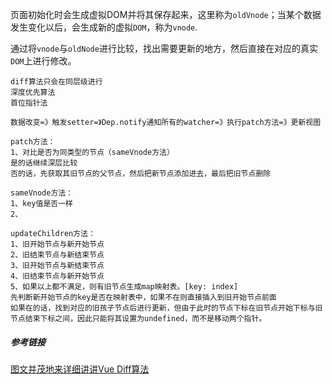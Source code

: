 页面初始化时会生成虚拟DOM并将其保存起来，这里称为`oldVnode`；当某个数据发生变化以后，会生成新的虚拟`DOM`，称为`vnode`.

通过将`vnode`与`oldNode`进行比较，找出需要更新的地方，然后直接在对应的真实`DOM`上进行修改。

```
diff算法只会在同层级进行
深度优先算法
首位指针法

数据改变=》触发setter=》Dep.notify通知所有的watcher=》执行patch方法=》更新视图
```

```
patch方法：
1、对比是否为同类型的节点（sameVnode方法）
是的话继续深层比较
否的话，先获取其旧节点的父节点，然后把新节点添加进去，最后把旧节点删除
```

```
sameVnode方法：
1、key值是否一样
2、
```

```
updateChildren方法：
1、旧开始节点与新开始节点
2、旧结束节点与新结束节点
3、旧开始节点与新结束节点
4、旧结束节点与新开始节点
5、如果以上都不满足，则有旧节点生成map映射表。[key: index]
先判断新开始节点的key是否在映射表中，如果不在则直接插入到旧开始节点前面
如果在的话，找到对应的旧孩子节点后进行更新，但由于此时的节点下标在旧节点开始下标与旧节点结束下标之间，因此只能将其设置为undefined，而不是移动两个指针。
```



##### 参考链接

[图文并茂地来详细讲讲Vue Diff算法](https://juejin.cn/post/6971622260490797069#comment)